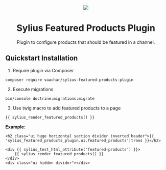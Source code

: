 <p align="center">
    <a href="https://sylius.com" target="_blank">
        <img src="https://demo.sylius.com/assets/shop/img/logo.png" />
    </a>
</p>

<h1 align="center">Sylius Featured Products Plugin</h1>

<p align="center">Plugin to configure products that should be featured in a channel.</p>

## Quickstart Installation

1. Require plugin via Composer
```
composer require vaachar/sylius-featured-products-plugin
```

2. Execute migrations
```
bin/console doctrine:migrations:migrate
```

3. Use twig macro to add featured products to a page
```
{{ sylius_render_featured_products() }}
```

**Example:**
```
<h2 class="ui huge horizontal section divider inverted header">{{ 'sylius_featured_products_plugin.ui.featured_products'|trans }}</h2>

<div {{ sylius_test_html_attribute('featured-products') }}>
    {{ sylius_render_featured_products() }}
</div>
<div class="ui hidden divider"></div>
```

